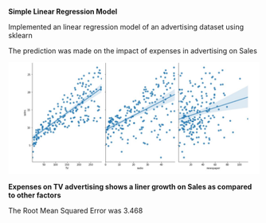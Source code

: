 **Simple Linear Regression Model**

Implemented an linear regression model of an advertising dataset using sklearn

The prediction was made on the impact of expenses in advertising on Sales 

![](prediction.JPG)


**Expenses on TV advertising shows a liner growth on Sales as compared to other factors**

The Root Mean Squared Error was 3.468
